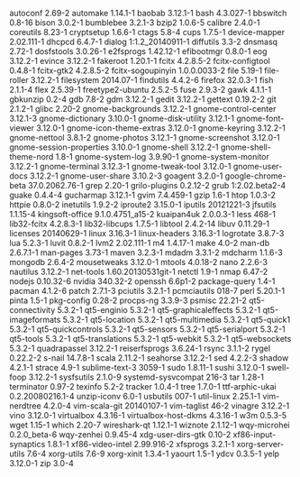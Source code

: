 autoconf 2.69-2
automake 1.14.1-1
baobab 3.12.1-1
bash 4.3.027-1
bbswitch 0.8-16
bison 3.0.2-1
bumblebee 3.2.1-3
bzip2 1.0.6-5
calibre 2.4.0-1
coreutils 8.23-1
cryptsetup 1.6.6-1
ctags 5.8-4
cups 1.7.5-1
device-mapper 2.02.111-1
dhcpcd 6.4.7-1
dialog 1:1.2_20140911-1
diffutils 3.3-2
dnsmasq 2.72-1
dosfstools 3.0.26-1
e2fsprogs 1.42.12-1
efibootmgr 0.8.0-1
eog 3.12.2-1
evince 3.12.2-1
fakeroot 1.20.1-1
fcitx 4.2.8.5-2
fcitx-configtool 0.4.8-1
fcitx-gtk2 4.2.8.5-2
fcitx-sogoupinyin 1.0.0.0033-2
file 5.19-1
file-roller 3.12.2-1
filesystem 2014.07-1
findutils 4.4.2-6
firefox 32.0.3-1
fish 2.1.1-4
flex 2.5.39-1
freetype2-ubuntu 2.5.2-5
fuse 2.9.3-2
gawk 4.1.1-1
gbkunzip 0.2-4
gdb 7.8-2
gdm 3.12.2-1
gedit 3.12.2-1
gettext 0.19.2-2
git 2.1.2-1
glibc 2.20-2
gnome-backgrounds 3.12.2-1
gnome-control-center 3.12.1-3
gnome-dictionary 3.10.0-1
gnome-disk-utility 3.12.1-1
gnome-font-viewer 3.12.0-1
gnome-icon-theme-extras 3.12.0-1
gnome-keyring 3.12.2-1
gnome-nettool 3.8.1-2
gnome-photos 3.12.1-1
gnome-screenshot 3.12.0-1
gnome-session-properties 3.10.0-1
gnome-shell 3.12.2-1
gnome-shell-theme-nord 1.8-1
gnome-system-log 3.9.90-1
gnome-system-monitor 3.12.2-1
gnome-terminal 3.12.3-1
gnome-tweak-tool 3.12.0-1
gnome-user-docs 3.12.2-1
gnome-user-share 3.10.2-3
goagent 3.2.0-1
google-chrome-beta 37.0.2062.76-1
grep 2.20-1
grilo-plugins 0.2.12-2
grub 1:2.02.beta2-4
guake 0.4.4-4
gucharmap 3.12.1-1
gvim 7.4.459-1
gzip 1.6-1
htop 1.0.3-2
httpie 0.8.0-2
inetutils 1.9.2-2
iproute2 3.15.0-1
iputils 20121221-3
jfsutils 1.1.15-4
kingsoft-office 9.1.0.4751_a15-2
kuaipan4uk 2.0.0.3-1
less 468-1
lib32-fcitx 4.2.8.3-1
lib32-libcups 1.7.5-1
libtool 2.4.2-14
libuv 0.11.29-1
licenses 20140629-1
linux 3.16.3-1
linux-headers 3.16.3-1
logrotate 3.8.7-3
lua 5.2.3-1
luvit 0.8.2-1
lvm2 2.02.111-1
m4 1.4.17-1
make 4.0-2
man-db 2.6.7.1-1
man-pages 3.73-1
maven 3.2.3-1
mdadm 3.3.1-2
mdcharm 1.1.6-3
mongodb 2.6.4-2
mousetweaks 3.12.0-1
mtools 4.0.18-2
nano 2.2.6-3
nautilus 3.12.2-1
net-tools 1.60.20130531git-1
netctl 1.9-1
nmap 6.47-2
nodejs 0.10.32-6
nvidia 340.32-2
openssh 6.6p1-2
package-query 1.4-1
pacman 4.1.2-6
patch 2.7.1-3
pciutils 3.2.1-1
pcmciautils 018-7
perl 5.20.1-1
pinta 1.5-1
pkg-config 0.28-2
procps-ng 3.3.9-3
psmisc 22.21-2
qt5-connectivity 5.3.2-1
qt5-enginio 5.3.2-1
qt5-graphicaleffects 5.3.2-1
qt5-imageformats 5.3.2-1
qt5-location 5.3.2-1
qt5-multimedia 5.3.2-1
qt5-quick1 5.3.2-1
qt5-quickcontrols 5.3.2-1
qt5-sensors 5.3.2-1
qt5-serialport 5.3.2-1
qt5-tools 5.3.2-1
qt5-translations 5.3.2-1
qt5-webkit 5.3.2-1
qt5-websockets 5.3.2-1
quadrapassel 3.12.2-1
reiserfsprogs 3.6.24-1
rsync 3.1.1-2
rygel 0.22.2-2
s-nail 14.7.8-1
scala 2.11.2-1
seahorse 3.12.2-1
sed 4.2.2-3
shadow 4.2.1-1
strace 4.9-1
sublime-text-3 3059-1
sudo 1.8.11-1
sushi 3.12.0-1
swell-foop 3.12.2-1
sysfsutils 2.1.0-9
systemd-sysvcompat 216-3
tar 1.28-1
terminator 0.97-2
texinfo 5.2-2
tracker 1.0.4-1
tree 1.7.0-1
ttf-arphic-ukai 0.2.20080216.1-4
unzip-iconv 6.0-1
usbutils 007-1
util-linux 2.25.1-1
vim-nerdtree 4.2.0-4
vim-scala-git 20140107-1
vim-taglist 46-2
vinagre 3.12.2-1
vino 3.12.0-1
virtualbox 4.3.16-1
virtualbox-host-dkms 4.3.16-1
w3m 0.5.3-5
wget 1.15-1
which 2.20-7
wireshark-qt 1.12.1-1
wiznote 2.1.12-1
wqy-microhei 0.2.0_beta-6
wqy-zenhei 0.9.45-4
xdg-user-dirs-gtk 0.10-2
xf86-input-synaptics 1.8.1-1
xf86-video-intel 2.99.916-2
xfsprogs 3.2.1-1
xorg-server-utils 7.6-4
xorg-utils 7.6-9
xorg-xinit 1.3.4-1
yaourt 1.5-1
ydcv 0.3.5-1
yelp 3.12.0-1
zip 3.0-4
